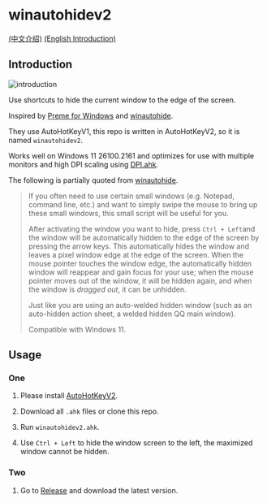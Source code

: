 # winautohidev2

[(中文介绍)](https://github.com/windwhim/winautohidev2)  [(English Introduction)](https://github.com/windwhim/winautohidev2/blob/main/README_en.md)

## Introduction

![introduction](assest/introduction.gif)

Use shortcuts to hide the current window to the edge of the screen.

Inspired by [Preme for Windows](http://www.premeforwindows.com/) and [winautohide](https://github.com/scavin/winautohide).

They use AutoHotKeyV1, this repo is written in AutoHotKeyV2, so it is named `winautohidev2`.

Works well on Windows 11 26100.2161 and optimizes for use with multiple monitors and high DPI scaling using [DPI.ahk](https://github.com/Descolada/AHK-v2-libraries/blob/main/Lib/DPI.ahk).

The following is partially quoted from [winautohide](https://github.com/scavin/winautohide).


>If you often need to use certain small windows (e.g. Notepad, command line, etc.) and want to simply swipe the mouse to bring up these small windows, this small script will be useful for you.
>
>After activating the window you want to hide, press `Ctrl + Left`and the window will be automatically hidden to the edge of the screen by pressing the arrow keys. This automatically hides the window and leaves a pixel window edge at the edge of the screen. When the mouse pointer touches the window edge, the automatically hidden window will reappear and gain focus for your use; when the mouse pointer moves out of the window, it will be hidden again, and when the window is *dragged out*, it can be unhidden.
>
>Just like you are using an auto-welded hidden window (such as an auto-hidden action sheet, a welded hidden QQ main window).
>
>Compatible with Windows 11.

## Usage

### One

1. Please install [AutoHotKeyV2](http://www.autohotkey.com/).

2. Download all `.ahk` files or clone this repo.
3. Run `winautohidev2.ahk`.
4. Use `Ctrl + Left` to hide the window screen to the left, the maximized window cannot be hidden.

### Two

1. Go to [Release](https://github.com/windwhim/winautohidev2/releases) and download the latest version.
